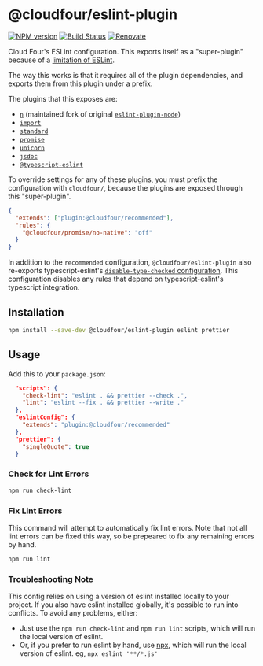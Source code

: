 # @cloudfour/eslint-plugin

[![NPM version](https://img.shields.io/npm/v/@cloudfour/eslint-plugin.svg)](https://www.npmjs.com/package/@cloudfour/eslint-plugin) [![Build Status](https://github.com/cloudfour/eslint-config/workflows/CI/badge.svg)](https://github.com/cloudfour/eslint-config/actions?query=workflow%3ACI) [![Renovate](https://img.shields.io/badge/renovate-enabled-brightgreen.svg)](https://renovatebot.com)

Cloud Four's ESLint configuration. This exports itself as a "super-plugin" because of a [limitation of ESLint](https://github.com/eslint/eslint/issues/3458).

The way this works is that it requires all of the plugin dependencies, and exports them from this plugin under a prefix.

The plugins that this exposes are:

- [`n`](https://github.com/weiran-zsd/eslint-plugin-node) (maintained fork of original [`eslint-plugin-node`](https://github.com/mysticatea/eslint-plugin-node))
- [`import`](https://github.com/benmosher/eslint-plugin-import)
- [`standard`](https://github.com/standard/eslint-plugin-standard)
- [`promise`](https://github.com/xjamundx/eslint-plugin-promise)
- [`unicorn`](https://github.com/sindresorhus/eslint-plugin-unicorn)
- [`jsdoc`](https://github.com/gajus/eslint-plugin-jsdoc)
- [`@typescript-eslint`](https://github.com/typescript-eslint/typescript-eslint/tree/master/packages/eslint-plugin)

To override settings for any of these plugins, you must prefix the configuration
with `cloudfour/`, because the plugins are exposed through this "super-plugin".

```json
{
  "extends": ["plugin:@cloudfour/recommended"],
  "rules": {
    "@cloudfour/promise/no-native": "off"
  }
}
```

In addition to the `recommended` configuration, `@cloudfour/eslint-plugin` also re-exports typescript-eslint's [`disable-type-checked` configuration](https://typescript-eslint.io/linting/configs/#disable-type-checked). This configuration disables any rules that depend on typescript-eslint's typescript integration.

## Installation

```sh
npm install --save-dev @cloudfour/eslint-plugin eslint prettier
```

## Usage

Add this to your `package.json`:

```json
  "scripts": {
    "check-lint": "eslint . && prettier --check .",
    "lint": "eslint --fix . && prettier --write ."
  },
  "eslintConfig": {
    "extends": "plugin:@cloudfour/recommended"
  },
  "prettier": {
    "singleQuote": true
  }
```

### Check for Lint Errors

```sh
npm run check-lint
```

### Fix Lint Errors

This command will attempt to automatically fix lint errors. Note that not all lint errors can be fixed this way, so be prepeared to fix any remaining errors by hand.

```sh
npm run lint
```

### Troubleshooting Note

This config relies on using a version of eslint installed locally to your project. If you also have eslint installed globally, it's possible to run into conflicts. To avoid any problems, either:

- Just use the `npm run check-lint` and `npm run lint` scripts, which will run the local version of eslint.
- Or, if you prefer to run eslint by hand, use [npx](https://www.npmjs.com/package/npx), which will run the local version of eslint. eg, `npx eslint '**/*.js'`

